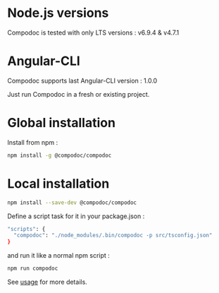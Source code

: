 # Node.js versions

Compodoc is tested with only LTS versions : v6.9.4 & v4.7.1

# Angular-CLI

Compodoc supports last Angular-CLI version : 1.0.0

Just run Compodoc in a fresh or existing project.

# Global installation

Install from npm :

```bash
npm install -g @compodoc/compodoc
```

# Local installation

```bash
npm install --save-dev @compodoc/compodoc
```

Define a script task for it in your package.json :

```bash
"scripts": {
  "compodoc": "./node_modules/.bin/compodoc -p src/tsconfig.json"
}
```

and run it like a normal npm script :

```bash
npm run compodoc
```

See [usage](./usage.html) for more details.
